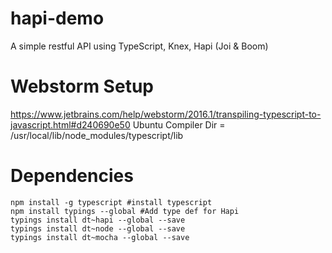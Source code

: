 # hapi-demo
A simple restful API using TypeScript, Knex, Hapi (Joi & Boom)

# Webstorm Setup 
https://www.jetbrains.com/help/webstorm/2016.1/transpiling-typescript-to-javascript.html#d240690e50 
    Ubuntu Compiler Dir = /usr/local/lib/node_modules/typescript/lib
    
# Dependencies 
```
npm install -g typescript #install typescript 
npm install typings --global #Add type def for Hapi 
typings install dt~hapi --global --save
typings install dt~node --global --save
typings install dt~mocha --global --save
```
